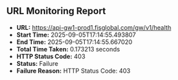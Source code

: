 ## URL Monitoring Report

- **URL:** https://api-gw1-prod1.fisglobal.com/gw/v1/health
- **Start Time:** 2025-09-05T17:14:55.493807
- **End Time:** 2025-09-05T17:14:55.667020
- **Total Time Taken:** 0.173213 seconds
- **HTTP Status Code:** 403
- **Status:** Failure
- **Failure Reason:** HTTP Status Code: 403
